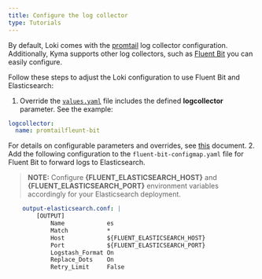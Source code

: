 ```yaml
---
title: Configure the log collector
type: Tutorials
---
```


By default, Loki comes with the [promtail](https://github.com/grafana/loki) log collector configuration. Additionally, Kyma supports other log collectors, such as [Fluent Bit](https://fluentbit.io/) you can easily configure.

Follow these steps to adjust the Loki configuration to use Fluent Bit and Elasticsearch:

1. Override the [`values.yaml`](https://github.com/kyma-project/kyma/blob/master/resources/logging/values.yaml) file includes the defined **logcollector** parameter. See the example: 
```yaml
logcollector:
  name: promtailfleunt-bit
```
For details on configurable parameters and overrides, see [this](/components/logging/#configuration-configuration) document.
2. Add the following configuration to the `fluent-bit-configmap.yaml` file for Fluent Bit to forward logs to Elasticsearch. 
>**NOTE:** Configure **{FLUENT_ELASTICSEARCH_HOST}** and  **{FLUENT_ELASTICSEARCH_PORT}**  environment variables accordingly for your Elasticsearch deployment.
```yaml
    output-elasticsearch.conf: |
        [OUTPUT]
            Name            es
            Match           *
            Host            ${FLUENT_ELASTICSEARCH_HOST}
            Port            ${FLUENT_ELASTICSEARCH_PORT}
            Logstash_Format On
            Replace_Dots    On
            Retry_Limit     False
```
